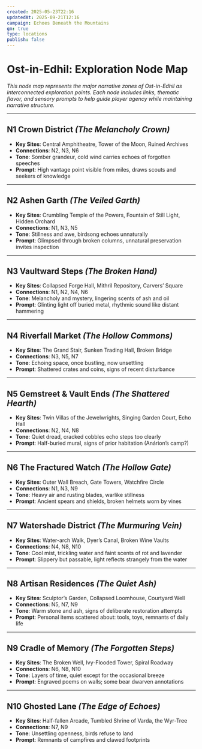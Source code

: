 ```yaml
---
created: 2025-05-23T22:16
updatedAt: 2025-09-21T12:16
campaign: Echoes Beneath the Mountains
gm: true
type: locations
publish: false
---
```

# Ost-in-Edhil: Exploration Node Map

_This node map represents the major narrative zones of Ost-in-Edhil as interconnected exploration points. Each node includes links, thematic flavor, and sensory prompts to help guide player agency while maintaining narrative structure._

---

## N1 **Crown District** *(The Melancholy Crown)*
- **Key Sites**: Central Amphitheatre, Tower of the Moon, Ruined Archives  
- **Connections**: N2, N3, N6  
- **Tone**: Somber grandeur, cold wind carries echoes of forgotten speeches  
- **Prompt**: High vantage point visible from miles, draws scouts and seekers of knowledge

---

## N2 **Ashen Garth** *(The Veiled Garth)*
- **Key Sites**: Crumbling Temple of the Powers, Fountain of Still Light, Hidden Orchard  
- **Connections**: N1, N3, N5  
- **Tone**: Stillness and awe, birdsong echoes unnaturally  
- **Prompt**: Glimpsed through broken columns, unnatural preservation invites inspection

---

## N3 **Vaultward Steps** *(The Broken Hand)*
- **Key Sites**: Collapsed Forge Hall, Mithril Repository, Carvers’ Square  
- **Connections**: N1, N2, N4, N6  
- **Tone**: Melancholy and mystery, lingering scents of ash and oil  
- **Prompt**: Glinting light off buried metal, rhythmic sound like distant hammering

---

## N4 **Riverfall Market** *(The Hollow Commons)*
- **Key Sites**: The Grand Stair, Sunken Trading Hall, Broken Bridge  
- **Connections**: N3, N5, N7  
- **Tone**: Echoing space, once bustling, now unsettling  
- **Prompt**: Shattered crates and coins, signs of recent disturbance

---

## N5 **Gemstreet & Vault Ends** *(The Shattered Hearth)*
- **Key Sites**: Twin Villas of the Jewelwrights, Singing Garden Court, Echo Hall  
- **Connections**: N2, N4, N8  
- **Tone**: Quiet dread, cracked cobbles echo steps too clearly  
- **Prompt**: Half-buried mural, signs of prior habitation (Anárion’s camp?)

---

## N6 **The Fractured Watch** *(The Hollow Gate)*
- **Key Sites**: Outer Wall Breach, Gate Towers, Watchfire Circle  
- **Connections**: N1, N3, N9  
- **Tone**: Heavy air and rusting blades, warlike stillness  
- **Prompt**: Ancient spears and shields, broken helmets worn by vines

---

## N7 **Watershade District** *(The Murmuring Vein)*
- **Key Sites**: Water-arch Walk, Dyer’s Canal, Broken Wine Vaults  
- **Connections**: N4, N8, N10  
- **Tone**: Cool mist, trickling water and faint scents of rot and lavender  
- **Prompt**: Slippery but passable, light reflects strangely from the water

---

## N8 **Artisan Residences** *(The Quiet Ash)*
- **Key Sites**: Sculptor’s Garden, Collapsed Loomhouse, Courtyard Well  
- **Connections**: N5, N7, N9  
- **Tone**: Warm stone and ash, signs of deliberate restoration attempts  
- **Prompt**: Personal items scattered about: tools, toys, remnants of daily life

---

## N9 **Cradle of Memory** *(The Forgotten Steps)*
- **Key Sites**: The Broken Well, Ivy-Flooded Tower, Spiral Roadway  
- **Connections**: N6, N8, N10  
- **Tone**: Layers of time, quiet except for the occasional breeze  
- **Prompt**: Engraved poems on walls; some bear dwarven annotations

---

## N10 **Ghosted Lane** *(The Edge of Echoes)*
- **Key Sites**: Half-fallen Arcade, Tumbled Shrine of Varda, the Wyr-Tree  
- **Connections**: N7, N9  
- **Tone**: Unsettling openness, birds refuse to land  
- **Prompt**: Remnants of campfires and clawed footprints